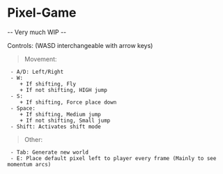 # Pixel-Game

-- Very much WIP --


Controls:  (WASD interchangeable with arrow keys)
  > Movement:
  
     - A/D: Left/Right
     - W: 
        + If shifting, Fly
        + If not shifting, HIGH jump
     - S:
        + If shifting, Force place down
     - Space:
        + If shifting, Medium jump
        + If not shifting, Small jump
     - Shift: Activates shift mode
 
  > Other:
  
     - Tab: Generate new world
     - E: Place default pixel left to player every frame (Mainly to see momentum arcs)
     
